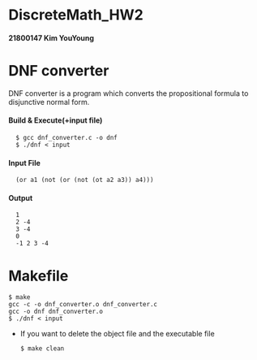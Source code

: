 # DiscreteMath_HW2
#### 21800147 Kim YouYoung


# DNF converter
DNF converter is a program which converts the propositional formula to disjunctive normal form. 

#### Build & Execute(+input file)
      $ gcc dnf_converter.c -o dnf
      $ ./dnf < input
#### Input File
      (or a1 (not (or (not (ot a2 a3)) a4)))
#### Output 
      1 
      2 -4
      3 -4
      0
      -1 2 3 -4
      
# Makefile
    $ make
    gcc -c -o dnf_converter.o dnf_converter.c
    gcc -o dnf dnf_converter.o
    $ ./dnf < input
    
* If you want to delete the object file and the executable file

      $ make clean
    
